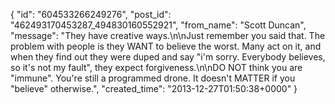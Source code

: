 {
   "id": "604533266249276",
   "post_id": "462493170453287_494830160552921",
   "from_name": "Scott Duncan",
   "message": "They have creative ways.\n\nJust remember you said that. The problem with people is they WANT to believe the worst. Many act on it, and when they find out they were duped and say \"i'm sorry. Everybody believes, so it's not my fault\", they expect forgiveness.\n\nDO NOT think you are \"immune\". You're still a programmed drone. It doesn't MATTER if you \"believe\" otherwise.",
   "created_time": "2013-12-27T01:50:38+0000"
 }
